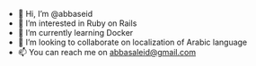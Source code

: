 - 👋 Hi, I’m @abbaseid
- 👀 I’m interested in Ruby on Rails
- 🌱 I’m currently learning Docker
- 💞️ I’m looking to collaborate on localization of Arabic language
- 📫 You can reach me on abbasaleid@gmail.com

<!---
abbaseid/abbaseid is a ✨ special ✨ repository because its `README.md` (this file) appears on your GitHub profile.
You can click the Preview link to take a look at your changes.
--->
